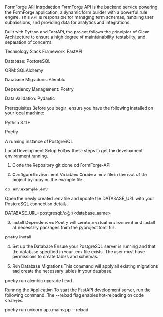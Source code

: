 FormForge API
Introduction
FormForge API is the backend service powering the FormForge application, a dynamic form builder with a powerful rule engine. This API is responsible for managing form schemas, handling user submissions, and providing data for analytics and integrations.

Built with Python and FastAPI, the project follows the principles of Clean Architecture to ensure a high degree of maintainability, testability, and separation of concerns.

Technology Stack
Framework: FastAPI

Database: PostgreSQL

ORM: SQLAlchemy

Database Migrations: Alembic

Dependency Management: Poetry

Data Validation: Pydantic

Prerequisites
Before you begin, ensure you have the following installed on your local machine:

Python 3.11+

Poetry

A running instance of PostgreSQL

Local Development Setup
Follow these steps to get the development environment running.

1. Clone the Repository
git clone <your-repository-url>
cd FormForge-API

2. Configure Environment Variables
Create a .env file in the root of the project by copying the example file.

cp .env.example .env

Open the newly created .env file and update the DATABASE_URL with your PostgreSQL connection details.

DATABASE_URL=postgresql://<user>:<password>@<host>:<port>/<database_name>

3. Install Dependencies
Poetry will create a virtual environment and install all necessary packages from the pyproject.toml file.

poetry install

4. Set up the Database
Ensure your PostgreSQL server is running and that the database specified in your .env file exists. The user must have permissions to create tables and schemas.

5. Run Database Migrations
This command will apply all existing migrations and create the necessary tables in your database.

poetry run alembic upgrade head

Running the Application
To start the FastAPI development server, run the following command. The --reload flag enables hot-reloading on code changes.

poetry run uvicorn app.main:app --reload
